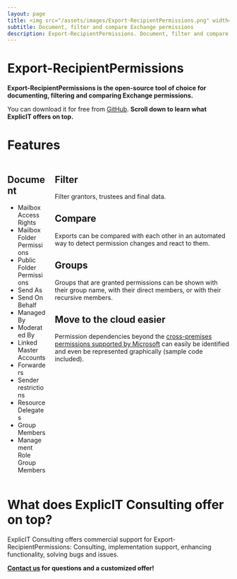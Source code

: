 ```yaml
---
layout: page
title: <img src="/assets/images/Export-RecipientPermissions.png" width="400" alt="Export-RecipientPermissions"><br>Export-RecipientPermissions
subtitle: Document, filter and compare Exchange permissions
description: Export-RecipientPermissions. Document, filter and compare Exchange permissions. Export-RecipientPermissions is the open-source tool of choice for documenting, filtering and comparing Exchange permissions.
---
```

# Export-RecipientPermissions
**Export-RecipientPermissions is the open-source tool of choice for documenting, filtering and comparing Exchange permissions.**

You can download it for free from <a href="https://github.com/GruberMarkus/Export-RecipientPermissions">GitHub</a>. **Scroll down to learn what ExplicIT offers on top.**

# Features
<div class="columns">
    <div class="column">
        <h2>Document</h2>
        <ul>
            <li>Mailbox Access Rights</li>
            <li>Mailbox Folder Permissions</li>
            <li>Public Folder Permissions</li>
            <li>Send As</li>
            <li>Send On Behalf</li>
            <li>Managed By</li>
            <li>Moderated By</li>
            <li>Linked Master Accounts</li>
            <li>Forwarders</li>
            <li>Sender restrictions</li>
            <li>Resource Delegates</li>
            <li>Group Members</li>
            <li>Management Role Group Members</li>
        </ul>
    </div>
    <div class="column">
        <h2>Filter</h2>
        Filter grantors, trustees and final data.
        <h2>Compare</h2>
        Exports can be compared with each other in an automated way to detect permission changes and react to them.
        <h2>Groups</h2>
        Groups that are granted permissions can be shown with their group name, with their direct members, or with their recursive members.
        <h2>Move to the cloud easier</h2>
        Permission dependencies beyond the <a href ="https://learn.microsoft.com/en-us/exchange/permissions">cross-premises permissions supported by Microsoft</a> can easily be identified and even be represented graphically (sample code included).
    </div>
</div>

# What does ExplicIT Consulting offer on top?
ExplicIT Consulting offers commercial support for Export-RecipientPermissions: Consulting, implementation support, enhancing functionality, solving bugs and issues.

**[Contact us](mailto:welcome@explicitconsulting.at) for questions and a customized offer!**
